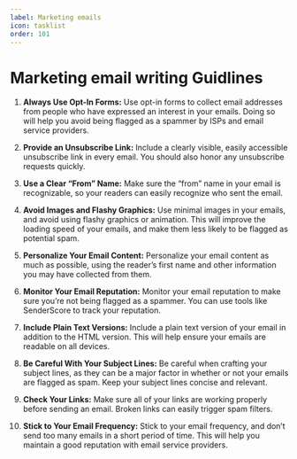 ```yaml
---
label: Marketing emails
icon: tasklist
order: 101
---
```

# Marketing email writing Guidlines


1. **Always Use Opt-In Forms:** Use opt-in forms to collect email addresses from people who have expressed an interest in your emails. Doing so will help you avoid being flagged as a spammer by ISPs and email service providers.

2. **Provide an Unsubscribe Link:** Include a clearly visible, easily accessible unsubscribe link in every email. You should also honor any unsubscribe requests quickly.

3. **Use a Clear “From” Name:** Make sure the “from” name in your email is recognizable, so your readers can easily recognize who sent the email.

4. **Avoid Images and Flashy Graphics:** Use minimal images in your emails, and avoid using flashy graphics or animation. This will improve the loading speed of your emails, and make them less likely to be flagged as potential spam.

5. **Personalize Your Email Content:** Personalize your email content as much as possible, using the reader’s first name and other information you may have collected from them.

6. **Monitor Your Email Reputation:** Monitor your email reputation to make sure you’re not being flagged as a spammer. You can use tools like SenderScore to track your reputation.

7. **Include Plain Text Versions:** Include a plain text version of your email in addition to the HTML version. This will help ensure your emails are readable on all devices.

8. **Be Careful With Your Subject Lines:** Be careful when crafting your subject lines, as they can be a major factor in whether or not your emails are flagged as spam. Keep your subject lines concise and relevant.

9. **Check Your Links:** Make sure all of your links are working properly before sending an email. Broken links can easily trigger spam filters.

10. **Stick to Your Email Frequency:** Stick to your email frequency, and don’t send too many emails in a short period of time. This will help you maintain a good reputation with email service providers.